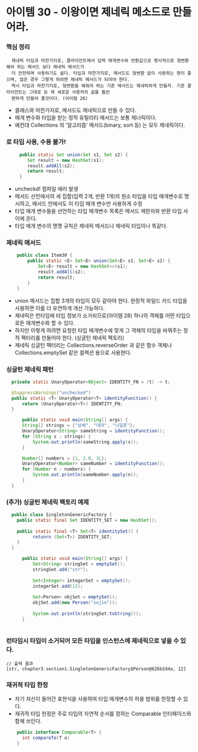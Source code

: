 # 아이템 30 - 이왕이면 제네릭 메소드로 만들어라.
### 핵심 정리 
```
  제내릭 타입과 마찬가지로, 클라이언트에서 입력 매개변수와 반환값으로 명시적으로 형변환 해야 하는 메서드 보다 제네릭 메서드가 
  더 안전하며 사용하기도 쉽다. 타입과 마찬가지로, 메서드도 형변환 없이 사용하는 편이 좋으며, 많은 경우 그렇게 하려면 제네릭 메서드가 되어야 한다. 
  역시 타입과 마찬가지로, 형변환을 해줘야 하는 기존 메서드는 제네릭하게 만들자. 기존 클라이언트는 그대로 둔 채 새로운 사용자의 삶을 훨씬 
  편하게 만들어 줄것이다. (아이템 26)
```


- 클래스와 마찬가지로, 메서드도 제네릭으로 만들 수 있다. 
- 매개 변수화 타입을 받는 정적 유틸리티 메서드는 보통 제너릭이다. 
- 예컨대 Collections 의 '알고리즘' 메서드(binary, sort 등) 는 모두 제네릭이다.  

### 로 타입 사용, 수용 불가!
```java
     public static Set union(Set s1, Set s2) {
        Set result = new HashSet(s1); 
        result.addAll(s2);
        return result;
     }
```
- uncheckd! 컴파일 에러 발생
- 메서드 선언에서의 세 집합(입력 2개, 반환 1개)의 원소 타입을 타입 매개변수로 명시하고, 메서드 안에서도 이 타입 매개 변수만 사용하게 수정
- 타입 매개 변수들을 선언하는 타입 매개변수 목록은 메서드 제한자와 반환 타입 사이에 온다. 
- 타입 매개 변수의 명명 규칙은 제네릭 메서드나 제네릭 타입이나 똑같다. 

### 제네릭 메서드 
```java 
    public class Item30 {
        public static <E> Set<E> union(Set<E> s1, Set<E> s2) {
            Set<E> result = new HashSet<>(s1);
            result.addAll(s2);
            return result;
        }
    }
```
 - union 메서드는 집합 3개의 타입이 모두 같아야 한다. 한정적 와일드 카드 타입을 사용하면 이를 더 유연하게 개선 가능하다. 
 - 제네릭은 런타임에 타입 정보가 소거되므로(아이템 28) 하나의 객체를 어떤 타입으로돈 매개변수화 할 수 있다. 
  - 하지만 이렇게 하려면 요청한 타입 매개변수에 맞게 그 객체의 타입을 바꿔주는 정적 팩터리를 만들어야 한다. (싱글턴 제네릭 팩토리) 
  - 제네릭 싱글턴 팩터리는 Collections.reverseOrder 과 같은 함수 객체나 Collections.emptySet 같은 컬렉션 용으로 사용한다.
  
  
  ### 싱글턴 제네릭 패턴
  ```java
    private static UnaryOperator<Object> IDENTITY_FN = (t) -> t;

    @SuppressWarnings("unchecked")
    public static <T> UnaryOperator<T> identityFunction() {
        return (UnaryOperator<T>) IDENTITY_FN;
    }
  ```
  ```java
        public static void main(String[] args) {
        String[] strings = {"삼베", "대마", "나일론"};
        UnaryOperator<String> sameString = identityFunction();
        for (String s : strings) {
            System.out.println(sameString.apply(s));
        }

        Number[] numbers = {1, 2.0, 3L};
        UnaryOperator<Number> sameNumber = identityFunction();
        for (Number n : numbers) {
            System.out.println(sameNumber.apply(n));
        }
    }
  ```
  
  ### (추가) 싱글턴 제네릭 팩토리 예제
   
  ```java
    public class SingletonGenericFactory {
      public static final Set IDENTITY_SET = new HashSet(); 
      
      public static final <T> Set<T> identitySet() {
            retunrn (Set<T>) IDENTITY_SET; 
      }
    }
  ```
  ```java
        public static void main(String[] args) {
            Set<String> stringSet = emptySet();
            stringSet.add("str");
            
            Set<Integer> integerSet = emptySet();
            integerSet.add(12);
            
            Set<Person> objSet = emptySet();
            objSet.add(new Person("sejin"));
            
            System.out.println(stringSet.toString());
        }
    
  ```
  ### 런타임시 타입이 소거되어 모든 타입을 인스턴스에 제네릭으로 넣을 수 있다.
  ```
  // 출력 결과
  [str, chapter3.section1.SingletonGenericFactory$Person@626b2d4a, 12]
  ```
  
  
  ### 재귀적 타입 한정 
   - 자기 자신이 들어간 표현식을 사용하여 타입 매개변수의 허용 범위를 한정할 수 있다.
   - 재귀적 타입 한정은 주로 타입의 자연적 순서를 정하는 Comparable 인터페이스와 함께 쓰인다. 
    
  ```java
      public interface Comparable<T> {
        int compareTo(T o)
      }
  ```
  
